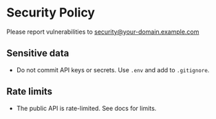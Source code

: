 # Security Policy

Please report vulnerabilities to security@your-domain.example.com

## Sensitive data
- Do not commit API keys or secrets. Use `.env` and add to `.gitignore`.
## Rate limits
- The public API is rate-limited. See docs for limits.
